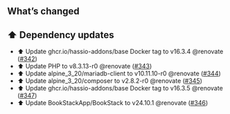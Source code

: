 ## What’s changed

## ⬆️ Dependency updates

- ⬆️ Update ghcr.io/hassio-addons/base Docker tag to v16.3.4 @renovate ([#342](https://github.com/hassio-addons/addon-bookstack/pull/342))
- ⬆️ Update PHP to v8.3.13-r0 @renovate ([#343](https://github.com/hassio-addons/addon-bookstack/pull/343))
- ⬆️ Update alpine_3_20/mariadb-client to v10.11.10-r0 @renovate ([#344](https://github.com/hassio-addons/addon-bookstack/pull/344))
- ⬆️ Update alpine_3_20/composer to v2.8.2-r0 @renovate ([#345](https://github.com/hassio-addons/addon-bookstack/pull/345))
- ⬆️ Update ghcr.io/hassio-addons/base Docker tag to v16.3.5 @renovate ([#347](https://github.com/hassio-addons/addon-bookstack/pull/347))
- ⬆️ Update BookStackApp/BookStack to v24.10.1 @renovate ([#346](https://github.com/hassio-addons/addon-bookstack/pull/346))

